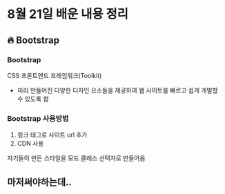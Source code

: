 # 8월 21일 배운 내용 정리

## :fire: Bootstrap

### Bootstrap
CSS 프론트엔드 프레임워크(Toolkit)
- 미리 만들어진 다양한 디자인 요소들을 제공하여 웹 사이트를 빠르고 쉽게 개발할 수 있도록 함

### Bootstrap 사용방법
1. 링크 태그로 사이트 url 추가
2. CDN 사용 

자기들이 만든 스타일을 모드 클래스 선택자로 만들어옴

## 마저써야하는데..

